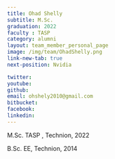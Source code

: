 ```yaml
---
title: Ohad Shelly
subtitle: M.Sc. 
graduation: 2022
faculty : TASP
category: alumni
layout: team_member_personal_page
image: /img/team/OhadShelly.png
link-new-tab: true
next-position: Nvidia

twitter: 
youtube: 
github: 
email: ohshely2010@gmail.com
bitbucket: 
facebook: 
linkedin:
---
```


M.Sc. TASP , Technion, 2022

B.Sc. EE, Technion, 2014

<!-- {% bibliography --query @*[year=2023] --group_by none %}
{% bibliography -q @*[c ~= {{ V. Indelman }}] %}
{% bibliography --sort authors %} -->

